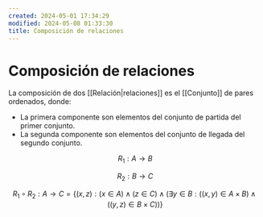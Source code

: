 ```yaml
---
created: 2024-05-01 17:34:29
modified: 2024-05-08 01:33:30
title: Composición de relaciones
---
```


# Composición de relaciones

La composición de dos [[Relación|relaciones]] es el [[Conjunto]] de pares ordenados, donde:

- La primera componente son elementos del conjunto de partida del primer conjunto.
- La segunda componente son elementos del conjunto de llegada del segundo conjunto.

$$
R_1: A \rightarrow B
$$

$$
R_2: B \rightarrow C
$$

$$
R_1 \circ R_2: A \rightarrow C = \{ (x,z): (x \in A) \land (z \in C) \land (\exists y \in B: ((x,y) \in A \times B) \land ((y,z) \in B \times C)) \}
$$
